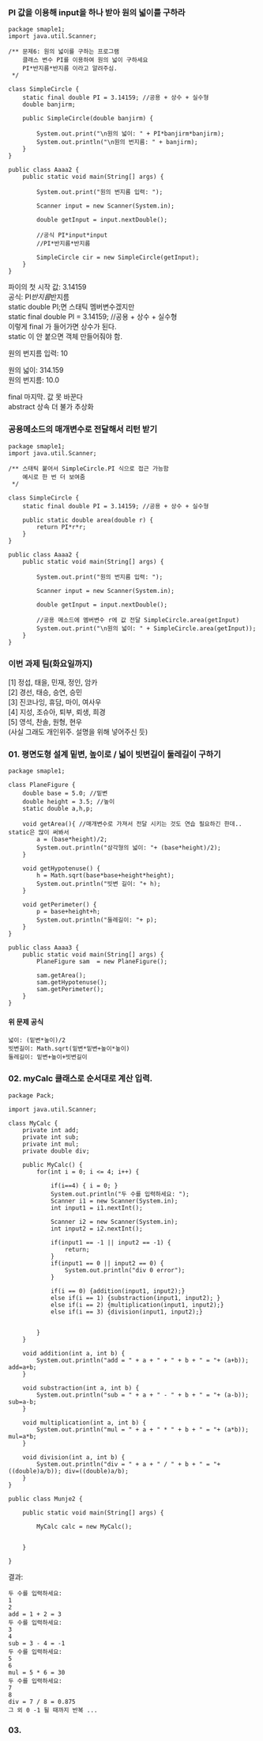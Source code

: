 ### PI 값을 이용해 input을 하나 받아 원의 넓이를 구하라 
```
package smaple1;
import java.util.Scanner; 

/** 문제6: 원의 넓이를 구하는 프로그램 
  	클래스 변수 PI를 이용하여 원의 넓이 구하세요 
  	PI*반지름*반지름 이라고 알려주심. 
 */

class SimpleCircle {
	static final double PI = 3.14159; //공용 + 상수 + 실수형 
	double banjirm; 
	
	public SimpleCircle(double banjirm) {
		
		System.out.print("\n원의 넓이: " + PI*banjirm*banjirm);
		System.out.println("\n원의 번지름: " + banjirm);
	}
}

public class Aaaa2 {
	public static void main(String[] args) {
		
		System.out.print("원의 번지름 입력: ");
		
		Scanner input = new Scanner(System.in); 
		
		double getInput = input.nextDouble();  
		
		//공식 PI*input*input  
		//PI*반지름*반지름
		
		SimpleCircle cir = new SimpleCircle(getInput); 
	}
}
```
  
파이의 첫 시작 값: 3.14159  
공식: PI*반지름*반지름  
static double PI;면 스태틱 멤버변수겠지만  
static final double PI = 3.14159; //공용 + 상수 + 실수형  
이렇게 final 가 들어가면 상수가 된다.  
static 이 안 붙으면 객체 만들어줘야 함.  
  
원의 번지름 입력: 10  
  
원의 넓이: 314.159  
원의 번지름: 10.0  
  
final 마지막. 값 못 바꾼다  
abstract 상속 더 불가 추상화  
  
### 공용메소드의 매개변수로 전달해서 리턴 받기 
```
package smaple1;
import java.util.Scanner; 

/** 스태틱 붙어서 SimpleCircle.PI 식으로 접근 가능함 
 	예시로 한 번 더 보여줌 
 */

class SimpleCircle {
	static final double PI = 3.14159; //공용 + 상수 + 실수형 
	
	public static double area(double r) {
		return PI*r*r; 
	}
}

public class Aaaa2 {
	public static void main(String[] args) {
		
		System.out.print("원의 번지름 입력: ");
		
		Scanner input = new Scanner(System.in); 
		
		double getInput = input.nextDouble();  
		
		//공용 메소드에 멤버변수 r에 값 전달 SimpleCircle.area(getInput) 
		System.out.print("\n원의 넓이: " + SimpleCircle.area(getInput)); 
	}
}
```
  
### 이번 과제 팀(화요일까지)  
[1] 정섭, 태을, 민재, 정인, 암카  
[2] 경선, 태승, 승연, 승민  
[3] 진코나잉, 휴담, 마이, 여사우  
[4] 지성, 조슈아, 퇴부, 뢰생, 희경  
[5] 영석, 찬솔, 원형, 현우  
(사실 그래도 개인위주. 설명을 위해 넣어주신 듯)  
  
### 01. 평면도형 설계 밑변, 높이로 / 넓이 빗변길이 둘레길이 구하기 
```
package smaple1;

class PlaneFigure {
	double base = 5.0; //밑변 
	double height = 3.5; //높이
	static double a,h,p; 
	
	void getArea(){ //매개변수로 가져서 전달 시키는 것도 연습 필요하긴 한데.. static은 많이 써봐서 
		a = (base*height)/2; 
		System.out.println("삼각형의 넓이: "+ (base*height)/2);
	}
	
	void getHypotenuse() {
		h = Math.sqrt(base*base+height*height);
		System.out.println("빗변 길이: "+ h);  
	}
	
	void getPerimeter() {
		p = base+height+h; 
		System.out.println("둘레길이: "+ p);
	}
}

public class Aaaa3 {
	public static void main(String[] args) {
		PlaneFigure sam  = new PlaneFigure();
		
		sam.getArea(); 
		sam.getHypotenuse(); 
		sam.getPerimeter(); 
	}
}
```
#### 위 문제 공식 
```
넓이: (밑변*높이)/2  
빗변길이: Math.sqrt(밑변*밑변+높이*높이)  
둘레길이: 밑변+높이+빗변길이  
```
  
### 02. myCalc 클래스로 순서대로 계산 입력. 
```
package Pack;

import java.util.Scanner;

class MyCalc {
	private int add; 
	private int sub; 
	private int mul; 
	private double div; 
	
	public MyCalc() {
		for(int i = 0; i <= 4; i++) {
			
			if(i==4) { i = 0; }
			System.out.println("두 수를 입력하세요: ");
			Scanner i1 = new Scanner(System.in); 
			int input1 = i1.nextInt(); 
			
			Scanner i2 = new Scanner(System.in); 
			int input2 = i2.nextInt(); 
			
			if(input1 == -1 || input2 == -1) {
				return; 
			}
			if(input1 == 0 || input2 == 0) {
				System.out.println("div 0 error");
			}
			
			if(i == 0) {addition(input1, input2);} 
			else if(i == 1) {substraction(input1, input2); }
			else if(i == 2) {multiplication(input1, input2);} 
			else if(i == 3) {division(input1, input2);} 
			
			
		}
	}
	
	void addition(int a, int b) {
		System.out.println("add = " + a + " + " + b + " = "+ (a+b)); add=a+b;
	}
	
	void substraction(int a, int b) {
		System.out.println("sub = " + a + " - " + b + " = "+ (a-b)); sub=a-b;
	}
	
	void multiplication(int a, int b) {
		System.out.println("mul = " + a + " * " + b + " = "+ (a*b)); mul=a*b;
	}
	
	void division(int a, int b) {
		System.out.println("div = " + a + " / " + b + " = "+ ((double)a/b)); div=((double)a/b);	
	}
}

public class Munje2 {

	public static void main(String[] args) {
		
		MyCalc calc = new MyCalc();
			
		
	}

}

```
  
결과:  
```
두 수를 입력하세요: 
1
2
add = 1 + 2 = 3
두 수를 입력하세요: 
3
4
sub = 3 - 4 = -1
두 수를 입력하세요: 
5
6
mul = 5 * 6 = 30
두 수를 입력하세요: 
7
8
div = 7 / 8 = 0.875
그 외 0 -1 될 때까지 반복 ... 
```

### 03. 
